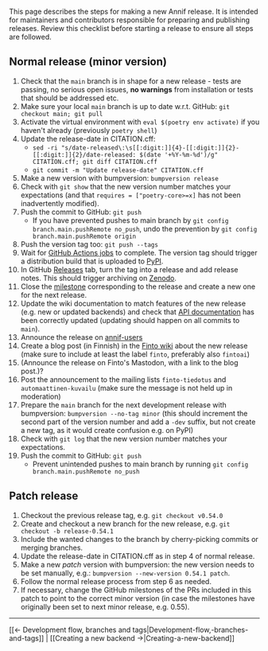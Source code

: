 This page describes the steps for making a new Annif release. It is intended for maintainers and contributors responsible for preparing and publishing releases. Review this checklist before starting a release to ensure all steps are followed.

## Normal release (minor version)
1. Check that the `main` branch is in shape for a new release - tests are passing, no serious open issues, **no warnings** from installation or tests that should be addressed etc.
2. Make sure your local `main` branch is up to date w.r.t. GitHub: `git checkout main; git pull`
3. Activate the virtual environment with `eval $(poetry env activate)` if you haven't already (previously `poetry shell`)
4. Update the release-date in CITATION.cff:
   - `sed -ri "s/date-released\:\s[[:digit:]]{4}-[[:digit:]]{2}-[[:digit:]]{2}/date-released: $(date '+%Y-%m-%d')/g" CITATION.cff; git diff CITATION.cff`
   - `git commit -m "Update release-date" CITATION.cff`
5. Make a new version with bumpversion: `bumpversion release`
6. Check with `git show` that the new version number matches your expectations (and that `requires = ["poetry-core>=x]` has not been inadvertently modified).
7. Push the commit to GitHub: `git push`
   - If you have prevented pushes to main branch by `git config branch.main.pushRemote no_push`, undo the prevention by `git config branch.main.pushRemote origin`
8. Push the version tag too: `git push --tags`
9. Wait for [GitHub Actions jobs](https://github.com/NatLibFi/Annif/actions) to complete. The version tag should trigger a distribution build that is uploaded to [PyPI](https://pypi.org/project/annif/).
10. In GitHub [Releases](https://github.com/NatLibFi/Annif/releases) tab, turn the tag into a release and add release notes. This should trigger archiving on [Zenodo](https://doi.org/10.5281/zenodo.2578948).
11. Close the [milestone](https://github.com/NatLibFi/Annif/milestones) corresponding to the release and create a new one for the next release.
12. Update the wiki documentation to match features of the new release (e.g. new or updated backends) and check that [API documentation](https://annif.readthedocs.io/en/latest/index.html) has been correctly updated (updating should happen on all commits to `main`).
13. Announce the release on [annif-users](https://groups.google.com/forum/#!forum/annif-users)
14. Create a blog post (in Finnish) in the [Finto wiki](https://www.kiwi.fi/display/Finto/Tervetuloa) about the new release (make sure to include at least the label `finto`, preferably also `fintoai`)
15. (Announce the release on Finto's Mastodon, with a link to the blog post.)?
16. Post the announcement to the mailing lists `finto-tiedotus` and `automaattinen-kuvailu` (make sure the message is not held up in moderation)
17. Prepare the `main` branch for the next development release with bumpversion: `bumpversion --no-tag minor` (this should increment the second part of the version number and add a `-dev` suffix, but not create a new tag, as it would create confusion e.g. on PyPI)
18. Check with `git log` that the new version number matches your expectations.
19. Push the commit to GitHub: `git push`
    - Prevent unintended pushes to main branch by running `git config branch.main.pushRemote no_push`

## Patch release
1. Checkout the previous release tag, e.g. `git checkout v0.54.0`
2. Create and checkout a new branch for the new release, e.g. `git checkout -b release-0.54.1`
3. Include the wanted changes to the branch by cherry-picking commits or merging branches.
4. Update the release-date in CITATION.cff as in step 4 of normal release.
5. Make a new *patch* version with bumpversion: the new version needs to be set manually, e.g.: `bumpversion --new-version 0.54.1 patch`.
6. Follow the normal release process from step 6 as needed.
7. If necessary, change the GitHub milestones of the PRs included in this patch to point to the correct minor version (in case the milestones have originally been set to next minor release, e.g. 0.55).

---
[[← Development flow, branches and tags|Development-flow,-branches-and-tags]] | [[Creating a new backend →|Creating-a-new-backend]]